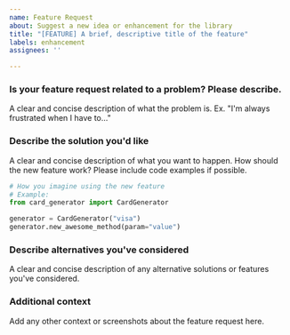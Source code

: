 ```yaml
---
name: Feature Request
about: Suggest a new idea or enhancement for the library
title: "[FEATURE] A brief, descriptive title of the feature"
labels: enhancement
assignees: ''

---
```


### Is your feature request related to a problem? Please describe.
A clear and concise description of what the problem is. Ex. "I'm always frustrated when I have to..."

### Describe the solution you'd like
A clear and concise description of what you want to happen. How should the new feature work? Please include code examples if possible.

```python
# How you imagine using the new feature
# Example:
from card_generator import CardGenerator

generator = CardGenerator("visa")
generator.new_awesome_method(param="value")
```

### Describe alternatives you've considered
A clear and concise description of any alternative solutions or features you've considered.

### Additional context
Add any other context or screenshots about the feature request here.
